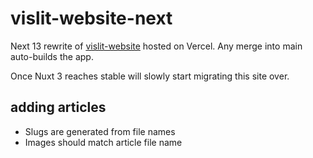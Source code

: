 # vislit-website-next

Next 13 rewrite of [vislit-website](https://github.com/ste163/vislit-website) hosted on Vercel. Any merge into main auto-builds the app.

Once Nuxt 3 reaches stable will slowly start migrating this site over.

## adding articles

- Slugs are generated from file names
- Images should match article file name
